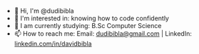 - 👋 Hi, I'm @dudibibla
- 👀 I'm interested in: knowing how to code confidently
- 🌱 I am currently studying: B.Sc Computer Science
- 📫 How to reach me: Email: dudibibla@gmail.com | LinkedIn: [linkedin.com/in/davidbibla](https://www.linkedin.com/in/davidbibla?lipi=urn%3Ali%3Apage%3Ad_flagship3_profile_view_base_contact_details%3BvDa%2Fmh7TTbuZGH4W5FT88Q%3D%3D)

<!---
dudibibla/dudibibla is a ✨ special ✨ repository because its `README.md` (this file) appears on your GitHub profile.
You can click the Preview link to take a look at your changes.
--->
